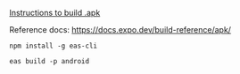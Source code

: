
[Instructions to build .apk](https://docs.expo.dev/build/setup/)

Reference docs: https://docs.expo.dev/build-reference/apk/


`npm install -g eas-cli`

`eas build -p android`
